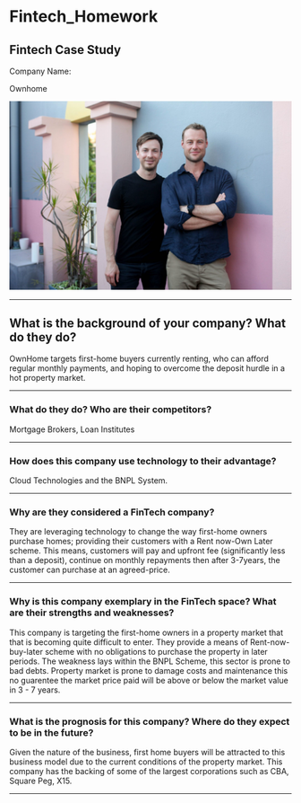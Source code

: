# Fintech_Homework

## Fintech Case Study

Company Name: 

Ownhome



![Founders](OwnHome-Jan-22-77-2048x1365.jpg)

---

## What is the background of your company? What do they do? 


OwnHome targets first-home buyers currently renting, who can afford regular monthly payments, and hoping to overcome the deposit hurdle in a hot property market.

---

### What do they do? Who are their competitors?

Mortgage Brokers, Loan Institutes

---

### How does this company use technology to their advantage?

Cloud Technologies and the BNPL System.

---


 ### Why are they considered a FinTech company?

They are leveraging technology to change the way first-home owners purchase homes; providing their customers with a Rent now-Own Later scheme. This means, customers will pay and upfront fee (significantly less than a deposit), continue on monthly repayments then after 3-7years, the customer can purchase at an agreed-price. 



---

### Why is this company exemplary in the FinTech space? What are their strengths and weaknesses?

This company is targeting the first-home owners in a property market that that is becoming quite difficult to enter. They provide a means of Rent-now-buy-later scheme with no obligations to purchase the property in later periods. The weakness lays within the BNPL Scheme, this sector is prone to bad debts. Property market is prone to damage costs and maintenance this no guarentee the market price paid will be above or below the market value in 3 - 7 years.

---


### What is the prognosis for this company? Where do they expect to be in the future?

Given the nature of the business, first home buyers will be attracted to this business model due to the current conditions of the property market. This company has the backing of some of the largest corporations such as CBA, Square Peg, X15. 

---
